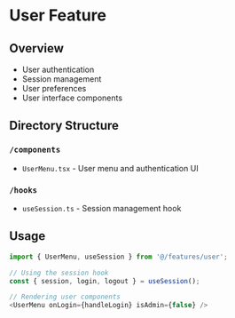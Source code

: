 # User Feature

## Overview

- User authentication
- Session management
- User preferences
- User interface components

## Directory Structure

### `/components`

- `UserMenu.tsx` - User menu and authentication UI

### `/hooks`

- `useSession.ts` - Session management hook

## Usage

```typescript
import { UserMenu, useSession } from '@/features/user';

// Using the session hook
const { session, login, logout } = useSession();

// Rendering user components
<UserMenu onLogin={handleLogin} isAdmin={false} />
``` 

